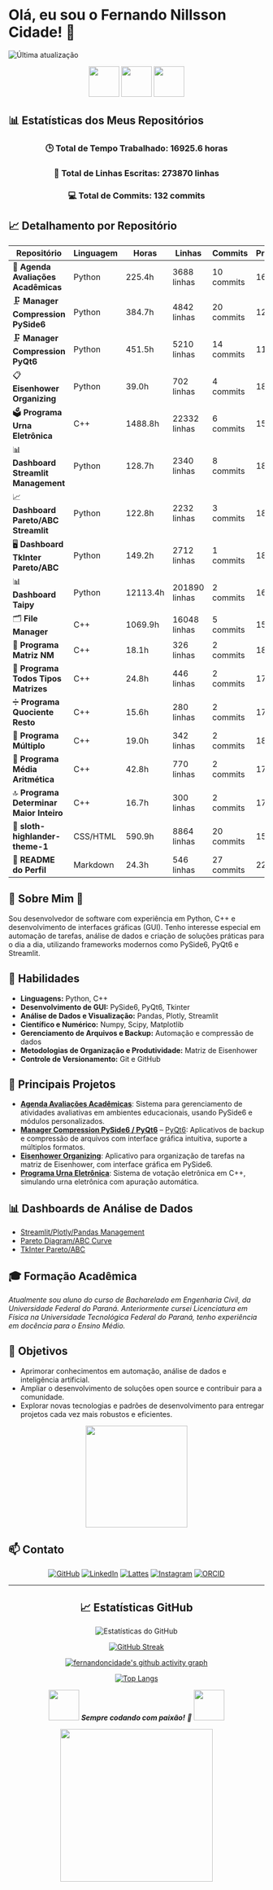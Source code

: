 # Olá, eu sou o Fernando Nillsson Cidade! 👋

![Última atualização](https://img.shields.io/github/last-commit/fernandoncidade/fernandoncidade?label=Estatísticas%20atualizadas%20em&style=flat-square)

<div align="center">
  <img src="https://media.giphy.com/media/qgQUggAC3Pfv687qPC/giphy.gif" width="60" height="60"/>
  <img src="https://media.giphy.com/media/L1R1tvI9svkIWwpVYr/giphy.gif" width="60" height="60"/>
  <img src="https://media.giphy.com/media/du3J3cXyzhj75IOgvA/giphy.gif" width="60" height="60"/>
</div>

## 📊 Estatísticas dos Meus Repositórios

<div align="center">

### 🕒 Total de Tempo Trabalhado: 16925.6 horas
### 📝 Total de Linhas Escritas: 273870 linhas
### 💻 Total de Commits: 132 commits

</div>

## 📈 Detalhamento por Repositório

| Repositório | Linguagem | Horas | Linhas | Commits | Produtividade |
|-------------|-----------|-------|--------|---------|---------------|
| 📅 **Agenda Avaliações Acadêmicas** | Python | 225.4h | 3688 linhas | 10 commits | 16.36 l/h |
| 🗜️ **Manager Compression PySide6** | Python | 384.7h | 4842 linhas | 20 commits | 12.59 l/h |
| 🗜️ **Manager Compression PyQt6** | Python | 451.5h | 5210 linhas | 14 commits | 11.54 l/h |
| 📋 **Eisenhower Organizing** | Python | 39.0h | 702 linhas | 4 commits | 18.00 l/h |
| 🗳️ **Programa Urna Eletrônica** | C++ | 1488.8h | 22332 linhas | 6 commits | 15.00 l/h |
| 📊 **Dashboard Streamlit Management** | Python | 128.7h | 2340 linhas | 8 commits | 18.18 l/h |
| 📈 **Dashboard Pareto/ABC Streamlit** | Python | 122.8h | 2232 linhas | 3 commits | 18.18 l/h |
| 🖥️ **Dashboard TkInter Pareto/ABC** | Python | 149.2h | 2712 linhas | 1 commits | 18.18 l/h |
| 📊 **Dashboard Taipy** | Python | 12113.4h | 201890 linhas | 2 commits | 16.67 l/h |
| 🗂️ **File Manager** | C++ | 1069.9h | 16048 linhas | 5 commits | 15.00 l/h |
| 🧮 **Programa Matriz NM** | C++ | 18.1h | 326 linhas | 2 commits | 18.01 l/h |
| 🧮 **Programa Todos Tipos Matrizes** | C++ | 24.8h | 446 linhas | 2 commits | 17.98 l/h |
| ➗ **Programa Quociente Resto** | C++ | 15.6h | 280 linhas | 2 commits | 17.95 l/h |
| 🔢 **Programa Múltiplo** | C++ | 19.0h | 342 linhas | 2 commits | 18.00 l/h |
| 📏 **Programa Média Aritmética** | C++ | 42.8h | 770 linhas | 2 commits | 17.99 l/h |
| 🔝 **Programa Determinar Maior Inteiro** | C++ | 16.7h | 300 linhas | 2 commits | 17.96 l/h |
| 🎨 **sloth-highlander-theme-1** | CSS/HTML | 590.9h | 8864 linhas | 20 commits | 15.00 l/h |
| 📄 **README do Perfil** | Markdown | 24.3h | 546 linhas | 27 commits | 22.47 l/h |

## 🌻 Sobre Mim 🌻

Sou desenvolvedor de software com experiência em Python, C++ e desenvolvimento de interfaces gráficas (GUI). Tenho interesse especial em automação de tarefas, análise de dados e criação de soluções práticas para o dia a dia, utilizando frameworks modernos como PySide6, PyQt6 e Streamlit.

## 🚀 Habilidades

- **Linguagens:** Python, C++
- **Desenvolvimento de GUI:** PySide6, PyQt6, Tkinter
- **Análise de Dados e Visualização:** Pandas, Plotly, Streamlit
- **Científico e Numérico:** Numpy, Scipy, Matplotlib
- **Gerenciamento de Arquivos e Backup:** Automação e compressão de dados
- **Metodologias de Organização e Produtividade:** Matriz de Eisenhower
- **Controle de Versionamento:** Git e GitHub

## 🎯 Principais Projetos

- [**Agenda Avaliações Acadêmicas**](https://github.com/fernandoncidade/Agenda_Avaliacoes_Academicas): Sistema para gerenciamento de atividades avaliativas em ambientes educacionais, usando PySide6 e módulos personalizados.
- [**Manager Compression PySide6 / PyQt6**](https://github.com/fernandoncidade/Manager_Compression_PySide6_v.0.0.1) – [PyQt6](https://github.com/fernandoncidade/Manager_Compression_PyQt6_v.0.0.1): Aplicativos de backup e compressão de arquivos com interface gráfica intuitiva, suporte a múltiplos formatos.
- [**Eisenhower Organizing**](https://github.com/fernandoncidade/eisenhower_organizing): Aplicativo para organização de tarefas na matriz de Eisenhower, com interface gráfica em PySide6.
- [**Programa Urna Eletrônica**](https://github.com/fernandoncidade/Programa_Urna_Eletronica): Sistema de votação eletrônica em C++, simulando urna eletrônica com apuração automática.

## 📊 Dashboards de Análise de Dados
- [Streamlit/Plotly/Pandas Management](https://github.com/fernandoncidade/Dashboard_Streamlit-Plotly-Pandas_Management)
- [Pareto Diagram/ABC Curve](https://github.com/fernandoncidade/Dashboard_Streamlit-Plotly-Pandas_Pareto-Diagram_ABC-Curve)
- [TkInter Pareto/ABC](https://github.com/fernandoncidade/Dashboard_TkInter_Pareto-Diagram_ABC-Curve)

## 🎓 Formação Acadêmica

*Atualmente sou aluno do curso de Bacharelado em Engenharia Civil, da Universidade Federal do Paraná. Anteriormente cursei Licenciatura em Física na Universidade Tecnológica Federal do Paraná, tenho experiência em docência para o Ensino Médio.*

## 🎯 Objetivos

- Aprimorar conhecimentos em automação, análise de dados e inteligência artificial.
- Ampliar o desenvolvimento de soluções open source e contribuir para a comunidade.
- Explorar novas tecnologias e padrões de desenvolvimento para entregar projetos cada vez mais robustos e eficientes.

<div align="center">
  <img src="https://media.giphy.com/media/M9gbBd9nbDrOTu1Mqx/giphy.gif" width="200"/>
</div>

## 📫 Contato

<div align="center">

[![GitHub](https://img.shields.io/badge/GitHub-fernandoncidade-181717?style=for-the-badge&logo=github)](https://github.com/fernandoncidade)
[![LinkedIn](https://img.shields.io/badge/LinkedIn-fernando--nillsson--cidade-0077B5?style=for-the-badge&logo=linkedin)](https://www.linkedin.com/in/fernando-nillsson-cidade)
[![Lattes](https://img.shields.io/badge/Lattes-fernando__n__cidade-orange?style=for-the-badge)](http://lattes.cnpq.br/1220810284745516)
[![Instagram](https://img.shields.io/badge/Instagram-fernandoncidade-E4405F?style=for-the-badge&logo=instagram)](https://www.instagram.com/fernandoncidade)
[![ORCID](https://img.shields.io/badge/ORCID-fernando_nillsson_cidade-orange?style=for-the-badge)](https://orcid.org/0009-0009-5146-9830)

</div>

---

<div align="center">

## 📈 Estatísticas GitHub

![Estatísticas do GitHub](https://github-readme-stats.vercel.app/api?username=fernandoncidade&theme=blue-green&show_icons=True&locale=pt-br)

[![GitHub Streak](https://streak-stats.demolab.com?user=fernandoncidade&theme=microsoft-dark&locale=pt_BR&date_format=j%20M%5B%20Y%5D)](https://git.io/streak-stats)

[![fernandoncidade's github activity graph](https://github-readme-activity-graph.vercel.app/graph?username=fernandoncidade&theme=merko&area=true&custom_title=Gráfico%20de%20Atividade%20de%20fernandoncidade&locale=pt-br)](https://github.com/ashutosh00710/github-readme-activity-graph)

[![Top Langs](https://beautiful-github-homepage.vercel.app/api/top-langs/?username=fernandoncidade\&layout=compact&theme=merko&locale=pt-br)](https://github.com/ishandutta2007/beautiful-github-homepage)

<img src="https://media.giphy.com/media/LnQjpWaON8nhr21vNW/giphy.gif" width="60"> <em><b>Sempre codando com paixão!</b> 🚀</em> <img src="https://media.giphy.com/media/LnQjpWaON8nhr21vNW/giphy.gif" width="60">

<div align="center">
  <img src="https://media.giphy.com/media/ZVik7pBtu9dNS/giphy.gif" width="300"/>
</div>

</div>

